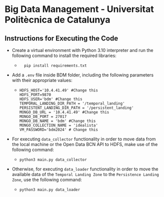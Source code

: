 # Big Data Management - Universitat Politècnica de Catalunya

## Instructions for Executing the Code

- Create a virtual environment with Python 3.10 interpreter and run the following command to install the required libraries:
  - ```
      pip install requirements.txt
    ```
- Add a `.env` file inside BDM folder, including the following parameters with their appropriate values:
  - ```
    HDFS_HOST='10.4.41.49' #Change this
    HDFS_PORT=9870
    HDFS_USER='bdm' #Change this
    TEMPORAL_LANDING_DIR_PATH = '/temporal_landing'
    PERSISTENT_LANDING_DIR_PATH = '/persistent_landing'
    MONGO_DB_URL = '10.4.41.49' #Change this
    MONGO_DB_PORT = 27017
    MONGO_DB_NAME = 'bdm' #Change this
    MONGO_COLLECTION_NAME = 'idealista'
    VM_PASSWORD='bdm2024' # Change this
    ```
- For executing `data_collector` functionality in order to move data from the local machine or the Open Data BCN API to HDFS, make use of the following command:
  - ``` 
    python3 main.py data_collector
    ```
- Otherwise, for executing `data_loader` functionality in order to move the available data of the `Temporal Landing Zone` to the `Persistence Landing Zone`, use the following command:
  - ```
    python3 main.py data_loader
    ```
